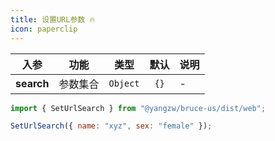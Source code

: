 ```yaml
---
title: 设置URL参数 🔥
icon: paperclip
---
```


入参|功能|类型|默认|说明
:-:|:-:|:-:|:-:|-
**search**|参数集合|`Object`|`{}`|-

```js
import { SetUrlSearch } from "@yangzw/bruce-us/dist/web";

SetUrlSearch({ name: "xyz", sex: "female" });
```